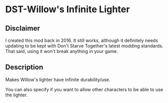 # DST-Willow's Infinite Lighter

## Disclaimer

I created this mod back in 2016. It still works, although it definitely needs updating to be kept with Don't Starve Together's latest modding standards. That said, using it won't break anything in your game.

## Description
Makes Willow's lighter have infinite durability/use.

You can also specify if you want to allow other characters to be able to use the lighter.